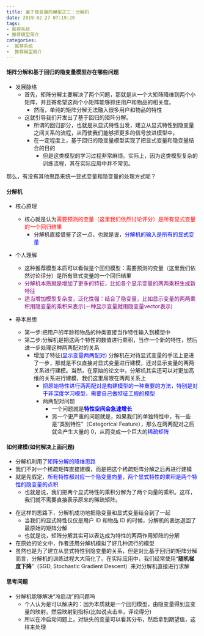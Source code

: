 ```yaml
---
title: 基于隐变量的模型之三：分解机
date: 2019-02-27 07:19:29
tags: 
- 推荐系统
- 推荐模型简介
categories: 
-  推荐系统
-  推荐模型简介
---
```


#### 矩阵分解和基于回归的隐变量模型存在哪些问题
- 发展脉络 
  - 首先，矩阵分解主要解决了两个问题，那就是从一个大矩阵降维到两个小矩阵，并且寄希望这两个小矩阵能够抓住用户和物品的相关度。
    - 然而，单纯的矩阵分解无法融入很多用户和物品的特性
  - 这就引导我们开发出了基于回归的矩阵分解。
    - 所谓的回归部分，也就是从显式特性出发，建立从显式特性到隐变量之间关系的流程，从而使我们能够把更多的信号放进模型中。
    - 在一定程度上，基于回归的隐变量模型实现了把显式变量和隐变量结合的目的
      - 但是这类模型的学习过程非常麻烦。实际上，因为这类模型复杂的训练流程，其在实际应用中并不常见。
  
那么，有没有其他思路来统一显式变量和隐变量的处理方式呢？


#### 分解机
- 核心原理
  - 核心就是认为<font color='red'>需要预测的变量（这里我们依然讨论评分）是所有显式变量的一个回归结果</font>
    - 分解机直接借鉴了这一点，也就是说，<font color='blue'>分解机的输入是所有的显式变量</font>
    
- 个人理解
  - 这种推荐模型本质可以看做是个回归模型：需要预测的变量（这里我们依然讨论评分）是所有显式变量的一个回归结果 
  - <font color='purple'>分解机本质就是增加了更多的特征，比如各个显示变量的两两乘积生成新特征
  - 适当增加模型复杂度，泛化性强：结合了隐变量，比如显示变量的两两乘积用隐变量的乘积来表示(一种显示变量就用隐变量vector表示)</font>
  
- 基本思想
  - 第一步:把用户的年龄和物品的种类直接当作特性输入到模型中
  - 第二步:分解机是把这两个特性的数值进行乘积，当作一个新的特性，然后进一步处理这种两两配对的关系
    - 增加了特征(<font color='blue'>显示变量两两配对</font>)
      分解机在对待显式变量的手法上更进了一步，那就是不仅直接对显式变量进行建模，还对显示变量的两两关系进行建模。当然，在原始的论文中，分解机其实还可以对更加高维的关系进行建模，我们这里局限在两两关系上
      - <font color='blue'>把原始特性进行两两配对是构建模型的一种重要的方法，特别是对于非深度学习模型，需要自己做特征工程的模型</font>
      - 两两配对问题
        - 一个问题就是<font color='blue'><strong>特性空间会急速增长</strong></font>
        - 另一个更严重的问题就是，如果我们的单独特性中，有一些是“类别特性”（Categorical Feature），那么在两两配对之后就会产生大量的 0，从而变成一个巨大的<font color='blue'>稀疏矩阵</font>

#### 如何建模(如何解决上面问题)
- 分解机利用了<font color='blue'>矩阵分解的降维思路</font>
- 我们不对一个稀疏矩阵直接建模，而是把这个稀疏矩阵分解之后再进行建模
- 就是先假定，<font color='blue'>所有特性都对应一个隐变量向量，两个显式特性的乘积是两个特性的隐变量的点积</font>
  - 也就是说，我们把两个显式特性的乘积分解为了两个向量的乘积。这样，我们就不需要直接表示原来的稀疏矩阵。</p>
- 在这样的思路下，分解机成功地把隐变量和显式变量结合到了一起
  - 当我们的显式特性仅仅是用户 ID 和物品 ID 的时候，分解机的表达退回了最原始的矩阵分解
  - 也就是说，矩阵分解其实可以表达成为特性的两两作用矩阵的分解
- 在原始的论文中，作者还用分解机模拟了好几种流行的模型
- 虽然也是为了建立从显式特性到隐变量的关系，但是对比基于回归的矩阵分解而言，分解机的训练过程大大简化了。在实际应用中，我们经常使用“<strong>随机梯度下降</strong>”（SGD, Stochastic Gradient Descent）来对分解机直接进行求解

#### 思考问题
- 分解机能够解决“冷启动”的问题吗
  - 个人认为是可以解决的：因为本质就是一个回归模型，由隐变量得到显变量的映射。然后映射到指标(比如说点击率，评论得分)
  - 所以在冷启动问题上，对缺失的变量可以看其分布，然后拿到期望值，这样来处理